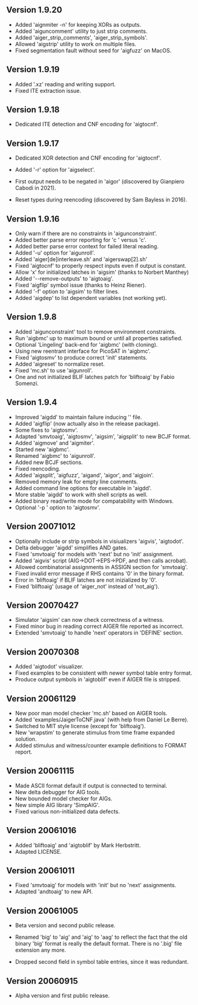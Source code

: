 ## Version 1.9.20

  - Added 'aignmiter -n' for keeping XORs as outputs.
  - Added 'aiguncomment' utility to just strip comments.
  - Added 'aiger_strip_comments', 'aiger_strip_symbols'.
  - Allowed 'aigstrip' utility to work on multiple files.
  - Fixed segmentation fault without seed for 'aigfuzz' on MacOS.

## Version 1.9.19

  - Added '.xz' reading and writing support.
  - Fixed ITE extraction issue.

## Version 1.9.18

  - Dedicated ITE detection and CNF encoding for 'aigtocnf'.

## Version 1.9.17

  - Dedicated XOR detection and CNF encoding for 'aigtocnf'.

  - Added '-r' option for 'aigselect'.

  - First output needs to be negated in 'aigor'
    (discovered by Gianpiero Cabodi in 2021).

  - Reset types during reencoding (discovered by Sam Bayless in 2016).

## Version 1.9.16
  
  - Only warn if there are no constraints in 'aigunconstraint'.
  - Added better parse error reporting for 'c ' versus 'c<new-line>'.
  - Added better parse error context for failed literal reading.
  - Added '-u' option for 'aigunroll'.
  - Added 'aiger[de]interleave.sh' and 'aigerswap[2].sh'
  - Fixed 'aigtocnf' to properly respect inputs even if output is constant.
  - Allow 'x' for initialized latches in 'aigsim' (thanks to Norbert Manthey)
  - Added '--remove-outputs' to 'aigtoaig'.
  - Fixed 'aigflip' symbol issue  (thanks to Heinz Riener).
  - Added '-f' option to 'aigsim' to filter lines.
  - Added 'aigdep' to list dependent variables (not working yet).

## Version 1.9.8
  
  - Added 'aigunconstraint' tool to remove environment constraints.
  - Run 'aigbmc' up to maximum bound or until all properties satisfied.
  - Optional 'Lingeling' back-end for 'aigbmc' (with cloning).
  - Using new reentrant interface for PicoSAT in 'aigbmc'.
  - Fixed 'aigtosmv' to produce correct 'init' statements.
  - Added 'aigreset' to normalize reset.
  - Fixed 'mc.sh' to use 'aigunroll'.
  - One and not initialized BLIF latches patch for 'bliftoaig' by Fabio Somenzi.

## Version 1.9.4

  - Improved 'aigdd' to maintain failure inducing '<dst>' file.
  - Added 'aigflip' (now actually also in the release package).
  - Some fixes to 'aigtosmv'.
  - Adapted 'smvtoaig', 'aigtosmv', 'aigsim', 'aigsplit' to new BCJF format.
  - Added 'aigmove' and 'aigmiter'.
  - Started new 'aigbmc'.
  - Renamed 'aigbmc' to 'aigunroll'.
  - Added new BCJF sections.
  - Fixed reencoding.
  - Added 'aigsplit',  'aigfuzz', 'aigand', 'aigor', and 'aigjoin'.
  - Removed memory leak for empty line comments.
  - Added command line options for executable in 'aigdd'.
  - More stable 'aigdd' to work with shell scripts as well.
  - Added binary read/write mode for compatability with Windows.
  - Optional '-p <prefix>' option to 'aigtosmv'.

## Version 20071012
  
  - Optionally include or strip symbols in visiualizers 'aigvis', 'aigtodot'.
  - Delta debugger 'aigdd' simplifies AND gates.
  - Fixed 'smvtoaig' for models with 'next' but no 'init' assignment.
  - Added 'aigvis' script (AIG->DOT->EPS->PDF, and then calls acrobat).
  - Allowed combinatorial assignments in ASSIGN section for 'smvtoaig'.
  - Fixed invalid error message if RHS contains '0' in the binary format.
  - Error in 'bliftoaig' if BLIF latches are not inizialized by '0'.
  - Fixed 'bliftoaig' (usage of 'aiger_not' instead of 'not_aig').

## Version 20070427
  
  - Simulator 'aigsim' can now check correctness of a witness.
  - Fixed minor bug in reading correct AIGER file reported as incorrect.
  - Extended 'smvtoaig' to handle 'next' operators in 'DEFINE' section.

## Version 20070308

  - Added 'aigtodot' visualizer.
  - Fixed examples to be consistent with newer symbol table entry format.
  - Produce output symbols in 'aigtoblif' even if AIGER file is stripped.

## Version 20061129

  - New poor man model checker 'mc.sh' based on AIGER tools.
  - Added 'examples/JaigerToCNF.java' (with help from Daniel Le Berre).
  - Switched to MIT style license (except for 'bliftoaig').
  - New 'wrapstim' to generate stimulus from time frame expanded solution.
  - Added stimulus and witness/counter example definitions to FORMAT report.

## Version 20061115

  - Made ASCII format default if output is connected to terminal.
  - New delta debugger for AIG tools.
  - New bounded model checker for AIGs.
  - New simple AIG library 'SimpAIG'.
  - Fixed various non-initialized data defects.

## Version 20061016
 
  - Added 'bliftoaig' and 'aigtoblif' by Mark Herbstritt.
  - Adapted LICENSE.

## Version 20061011

  - Fixed 'smvtoaig' for models with 'init' but no 'next' assignments.
  - Adapted 'andtoaig' to new API.

## Version 20061005
 
  - Beta version and second public release.

  - Renamed 'big' to 'aig' and 'aig' to 'aag' to reflect the fact that
  the old binary 'big' format is really the default format.  There is no
  '.big' file extension any more.

  - Dropped second field in symbol table entries, since it was redundant.

## Version 20060915

  - Alpha version and first public release.
